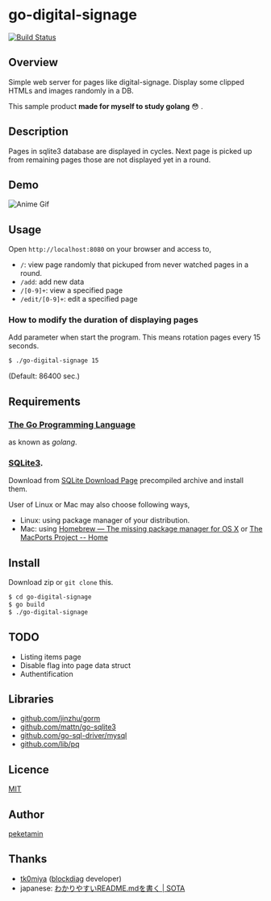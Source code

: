 go-digital-signage
========

[![Build Status](https://travis-ci.org/peketamin/go-digital-signage.svg?branch=master)](https://travis-ci.org/peketamin/go-digital-signage)

Overview
--------
Simple web server for pages like digital-signage.
Display some clipped HTMLs and images randomly in a DB.

This sample product **made for myself to study golang** :flushed: .


Description
--------
Pages in sqlite3 database are displayed in cycles.
Next page is picked up from remaining pages those are not displayed yet in a round.


Demo
--------
![Anime Gif](https://github.com/peketamin/go-digital-signage/blob/5dd11f4e8f294879b4907d17abab9cdc1ba914f0/demo.gif)


Usage
--------
Open `http://localhost:8080` on your browser and access to,

- `/`: view page randomly that pickuped from never watched pages in a round.
- `/add`: add new data
- `/[0-9]+`: view a specified page
- `/edit/[0-9]+`: edit a specified page


### How to modify the duration of displaying pages
Add parameter when start the program.
This means rotation pages every 15 seconds.

```bash
$ ./go-digital-signage 15
```

(Default: 86400 sec.)


<!-- 
VS.
--------
-->


Requirements
--------
### [The Go Programming Language](http://golang.org/)
as known as *golang*.

### [SQLite3](http://www.sqlite.org/).

Download from [SQLite Download Page](http://www.sqlite.org/download.html) precompiled archive and install them.

User of Linux or Mac may also choose following ways,

- Linux: using package manager of your distribution.
- Mac: using [Homebrew — The missing package manager for OS X](http://brew.sh/) or [The MacPorts Project -- Home](http://www.macports.org/) 


Install
--------
Download zip or `git clone` this.

```bash
$ cd go-digital-signage
$ go build
$ ./go-digital-signage
```

<!-- 
Contribution
--------

1. Fork ([https://github.com/peketamin/go-digital-signage/fork](https://github.com/peketamin/go-digital-signage/fork))
2. Create a feature branch
3. Commit your changes
4. Rebase your local changes against the master branch
5. Run test suite with the `go test ./...` command and confirm that it passes
6. Run `gofmt -s`
7. Create new Pull Request
-->


TODO
--------
- Listing items page
- Disable flag into page data struct
- Authentification


Libraries
--------
- [github.com/jinzhu/gorm](https://github.com/jinzhu/gorm)
- [github.com/mattn/go-sqlite3](https://github.com/mattn/go-sqlite3)
- [github.com/go-sql-driver/mysql](https://github.com/go-sql-driver/mysql)
- [github.com/lib/pq](https://github.com/lib/pq)


Licence
--------
[MIT](https://github.com/tcnksm/tool/blob/master/LICENCE)


Author
--------
[peketamin](https://github.com/peketamin)


Thanks
----
- [tk0miya](https://twitter.com/tk0miya) ([blockdiag](http://blockdiag.com) developer)
- japanese: [わかりやすいREADME.mdを書く | SOTA](http://deeeet.com/writing/2014/07/31/readme/)

